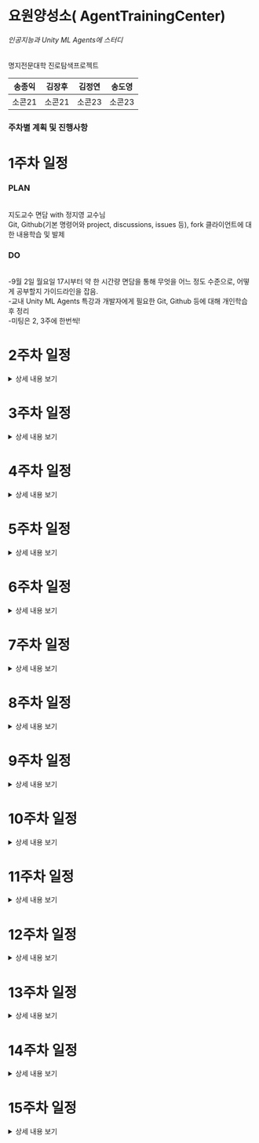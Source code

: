 # 요원양성소( AgentTrainingCenter)

<h6>인공지능과 Unity ML Agents에 스터디</h6>
<p>명지전문대학 진로탐색프로젝트</p>

|송종익  | 김장후 | 김정연 | 송도영 |
|------|------|------|------|
| 소콘21| 소콘21 |  소콘23|  소콘23|

<h3>주차별 계획 및 진행사항</h3>

# 1주차 일정

<h3>PLAN</h3> <br>
  지도교수 면담 with 정지영 교수님 <br>
  Git, Github(기본 명령어와 project, discussions, issues 등), fork 클라이언트에 대한 내용학습 및 발제  
<h3>DO</h3> <br>
  -9월 2일 월요일 17시부터 약 한 시간량 면담을 통해 무엇을 어느 정도 수준으로, 어떻게 공부할지 가이드라인을 잡음.<br>
  -교내 Unity ML Agents 특강과 개발자에게 필요한 Git, Github 등에 대해 개인학습 후 정리 <br>
  -미팅은 2, 3주에 한번씩!<br>



# 2주차 일정
<details>
<summary>상세 내용 보기</summary>
- 일정 1: 내용
- 일정 2: 내용
</details>

# 3주차 일정
<details>
<summary>상세 내용 보기</summary>
- 일정 1: 내용
- 일정 2: 내용
</details>

# 4주차 일정
<details>
<summary>상세 내용 보기</summary>
- 일정 1: 내용
- 일정 2: 내용
</details>

# 5주차 일정
<details>
<summary>상세 내용 보기</summary>
- 일정 1: 내용
- 일정 2: 내용
</details>

# 6주차 일정
<details>
<summary>상세 내용 보기</summary>
- 일정 1: 내용
- 일정 2: 내용
</details>

# 7주차 일정
<details>
<summary>상세 내용 보기</summary>
- 일정 1: 내용
- 일정 2: 내용
</details>

# 8주차 일정
<details>
<summary>상세 내용 보기</summary>
- 일정 1: 내용
- 일정 2: 내용
</details>

# 9주차 일정
<details>
<summary>상세 내용 보기</summary>
- 일정 1: 내용
- 일정 2: 내용
</details>

# 10주차 일정
<details>
<summary>상세 내용 보기</summary>
- 일정 1: 내용
- 일정 2: 내용
</details>

# 11주차 일정
<details>
<summary>상세 내용 보기</summary>
- 일정 1: 내용
- 일정 2: 내용
</details>

# 12주차 일정
<details>
<summary>상세 내용 보기</summary>
- 일정 1: 내용
- 일정 2: 내용
</details>

# 13주차 일정
<details>
<summary>상세 내용 보기</summary>
- 일정 1: 내용
- 일정 2: 내용
</details>

# 14주차 일정
<details>
<summary>상세 내용 보기</summary>
- 일정 1: 내용
- 일정 2: 내용
</details>

# 15주차 일정
<details>
<summary>상세 내용 보기</summary>
- 일정 1: 내용
- 일정 2: 내용
</details>
